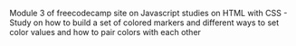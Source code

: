 Module 3 of freecodecamp site on Javascript studies on HTML with CSS - Study on how to build a set of colored markers and different ways to set color values and how to pair colors with each other
